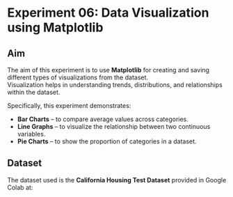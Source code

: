 # Experiment 06: Data Visualization using Matplotlib

## Aim
The aim of this experiment is to use **Matplotlib** for creating and saving different types of visualizations from the dataset.  
Visualization helps in understanding trends, distributions, and relationships within the dataset.  

Specifically, this experiment demonstrates:
- **Bar Charts** – to compare average values across categories.  
- **Line Graphs** – to visualize the relationship between two continuous variables.  
- **Pie Charts** – to show the proportion of categories in a dataset.  

## Dataset
The dataset used is the **California Housing Test Dataset** provided in Google Colab at:
